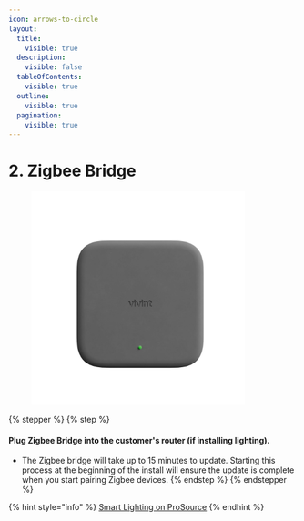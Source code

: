 ```yaml
---
icon: arrows-to-circle
layout:
  title:
    visible: true
  description:
    visible: false
  tableOfContents:
    visible: true
  outline:
    visible: true
  pagination:
    visible: true
---
```


# 2. Zigbee Bridge

<div align="left"><figure><img src="../.gitbook/assets/web_use-lighting-bridge.jpg" alt="" width="375"><figcaption></figcaption></figure></div>

{% stepper %}
{% step %}
#### Plug Zigbee Bridge into the customer's router (if installing lighting).

* The Zigbee bridge will take up to 15 minutes to update. Starting this process at the beginning of the install will ensure the update is complete when you start pairing Zigbee devices.
{% endstep %}
{% endstepper %}

{% hint style="info" %}
[Smart Lighting on ProSource](https://prosource.vivint.com/smart-lighting/)
{% endhint %}

